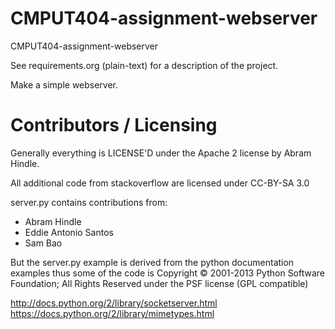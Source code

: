﻿CMPUT404-assignment-webserver
=============================

CMPUT404-assignment-webserver

See requirements.org (plain-text) for a description of the project.

Make a simple webserver.

Contributors / Licensing
========================

Generally everything is LICENSE'D under the Apache 2 license by Abram Hindle.

All additional code from stackoverflow are licensed under CC-BY-SA 3.0

server.py contains contributions from:

* Abram Hindle
* Eddie Antonio Santos
* Sam Bao

But the server.py example is derived from the python documentation
examples thus some of the code is Copyright © 2001-2013 Python
Software Foundation; All Rights Reserved under the PSF license (GPL
compatible) 

http://docs.python.org/2/library/socketserver.html
https://docs.python.org/2/library/mimetypes.html

